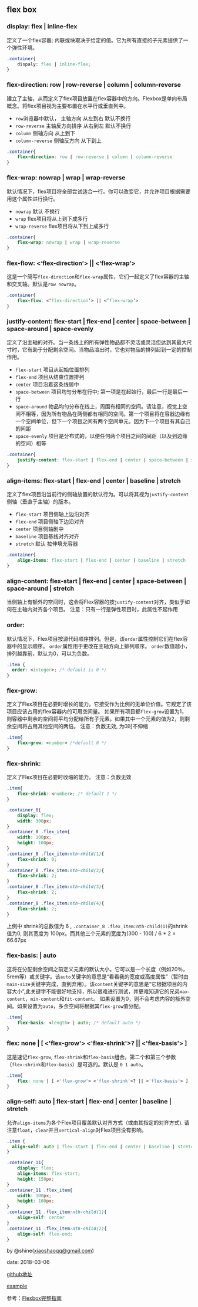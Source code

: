 ## flex box

### display: flex | inline-flex

定义了一个flex容器; 内联或块取决于给定的值。它为所有直接的子元素提供了一个弹性环境。

```css
.container{
	dispaly: flex | inline-flex;
}
```

### flex-direction: row | row-reverse | column | column-reverse 

建立了主轴，从而定义了flex项目放置在flex容器中的方向。Flexbox是单向布局概念。将flex项目视为主要布置在水平行或垂直列中。

+	`row`浏览器中默认， 主轴方向 从左到右 默认不换行
+	`row-reverse` 主轴反方向排序 从右到左 默认不换行
+	`column` 侧轴方向  从上到下
+	`column-reverse` 侧轴反方向 从下到上


```css
.container{
	flex-direction: row | row-reverse | column | column-reverse 
}
```

###  flex-wrap: nowrap | wrap | wrap-reverse

默认情况下，flex项目将全部尝试适合一行。你可以改变它，并允许项目根据需要用这个属性进行换行。

+	`nowrap` 默认 不换行
+	`wrap`  flex项目将从上到下成多行
+	`wrap-reverse` flex项目将从下到上成多行

```css
.container{
	flex-wrap: nowrap | wrap | wrap-reverse
}
```

### flex-flow: <‘flex-direction’> || <‘flex-wrap’> 
	
这是一个简写`flex-direction`和`flex-wrap`属性，它们一起定义了flex容器的主轴和交叉轴。默认是`row nowrap`。

```css
.container{
	flex-flow: <‘flex-direction’> || <‘flex-wrap’>
}
```

### justify-content: flex-start | flex-end | center | space-between | space-around | space-evenly

定义了沿主轴的对齐。当一条线上的所有弹性物品都不灵活或灵活但达到其最大尺寸时，它有助于分配剩余空间。当物品溢出时，它也对物品的排列起到一定的控制作用。

+	`flex-start` 项目从起始位置排列
+	`flex-end` 项目从结束位置排列
+	`center` 项目沿着这条线居中
+	`space-between` 项目均匀分布在行中; 第一项是在起始行，最后一行是最后一行
+	`space-around` 物品均匀分布在线上，周围有相同的空间。请注意，视觉上空间不相等，因为所有物品在两侧都有相同的空间。第一个项目将在容器边缘有一个空间单位，但下一个项目之间有两个空间单元，因为下一个项目有其自己的间距
+	`space-evenly` 项目是分布式的，以便任何两个项目之间的间距（以及到边缘的空间）相等


```css
.container{
	justify-content: flex-start | flex-end | center | space-between | space-around | space-evenly
}
```

###	align-items: flex-start | flex-end | center | baseline | stretch

定义了flex项目沿当前行的侧轴放置的默认行为。可以将其视为`justify-content`侧轴（垂直于主轴）的版本。

+	`flex-start`  项目侧轴上边沿对齐
+	`flex-end` 项目侧轴下边沿对齐
+	`center` 项目侧轴剧中
+	`baseline` 项目基线对齐对齐
+	`stretch` 默认  拉伸填充容器

```css
.container{
	align-items: flex-start | flex-end | center | baseline | stretch
}
```

### align-content: flex-start | flex-end | center | space-between | space-around | stretch

当侧轴上有额外的空间时，这会将Flex容器的按`justify-content`对齐，类似于如何在主轴内对齐各个项目。
注意：只有一行是弹性项目时，此属性不起作用


### order: <integer>

默认情况下，Flex项目按源代码顺序排列。但是，该`order`属性控制它们在flex容器中的显示顺序。
`order`属性用于更改在主轴方向上排列顺序。
`order`数值越小，排列越靠前，默认为0，可以为负数。

```css
.item {
  order: <integer>; /* default is 0 */
}
```

### flex-grow:<number>

定义了Flex项目在必要时增长的能力。它接受作为比例的无单位价值。它规定了该项目应该占用的flex容器内的可用空间量。
如果所有项目都`flex-grow`设置为1，则容器中剩余的空间将平均分配给所有子元素。如果其中一个元素的值为2，则剩余空间将占用其他空间的两倍。
注意：负数无效, 为0时不伸缩

```css
.item{
	flex-grow: <number> /*default 0 */
}
```

### flex-shrink: <number>

定义了Flex项目在必要时收缩的能力。
注意：负数无效

```css
.item{
	flex-shrink: <number>; /* default 1 */
}
```

```css
.container_8{
	display: flex;
	width: 300px;
}
.container_8 .flex_item{
	width: 100px;
	height: 100px;
}
.container_8 .flex_item:nth-child(1){
	flex-shrink: 0;
}
.container_8 .flex_item:nth-child(2){
	flex-shrink: 2;
}
.container_8 .flex_item:nth-child(3){
	flex-shrink: 2;
}
.container_8 .flex_item:nth-child(4){
	flex-shrink: 2;
}
```

上例中 shrink的总数值为 6 , `.container_8 .flex_item:nth-child(1)`的shrink值为0, 则其宽度为 100px。而其他三个元素的宽度为(300 - 100) / 6 * 2 = 66.67px


### flex-basis: <length> | auto

这将在分配剩余空间之前定义元素的默认大小。它可以是一个长度（例如20％，5rem等）或关键字。该`auto`关键字的意思是“看看我的宽度或高度属性”（暂时由`main-size`关键字完成，直到弃用）。该`content`关键字的意思是“它根据项目的内容大小”,此关键字不能很好地支持，所以很难进行测试，并更难知道它的兄弟`max-content`，`min-content`和`fit-content`。
如果设置为0，则不会考虑内容的额外空间。如果设置为`auto`，多余空间将根据其`flex-grow`值分配。

```css
.item{
	flex-basis: <length> | auto; /* default auto */
}
```

### flex: none | [ <'flex-grow'> <'flex-shrink'>? || <'flex-basis'> ]

这是速记`flex-grow`, `flex-shrink`和`flex-basis`组合。第二个和第三个参数（`flex-shrink`和`flex-basis`）是可选的。默认是 `0 1 auto`。

```css
.item{
	flex: none | [ <'flex-grow'> <'flex-shrink'>? || <'flex-basis'> ]
}
```

### align-self: auto | flex-start | flex-end | center | baseline | stretch

允许`align-items`为各个Flex项目覆盖默认对齐方式（或由其指定的对齐方式).
请注意`float`，`clear`并且`vertical-align`对Flex项目没有影响。

```css
.item {
  align-self: auto | flex-start | flex-end | center | baseline | stretch;
}
```

```css
.container_11{
	display: flex;
	align-items: flex-start;
	height: 150px;
}
.container_11 .flex_item{
	width: 100px;
	height: 100px;
}
.container_11 .flex_item:nth-child(1){
	align-self: center
}
.container_11 .flex_item:nth-child(2){
	align-self: flex-end;
}
```

by @shine(xiaoshaoqq@gmail.com)

date: 2018-03-06

[github地址](https://github.com/freeshineit/blog/tree/master/css/flexbox)

[example](https://github.com/freeshineit/blog/tree/master/css/flexbox/example)

参考：[Flexbox完整指南](https://css-tricks.com/snippets/css/a-guide-to-flexbox/)






















